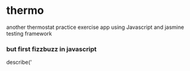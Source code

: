 # thermo

another thermostat practice exercise app using Javascript and jasmine testing framework

### but first fizzbuzz in javascript


describe('

 

 









